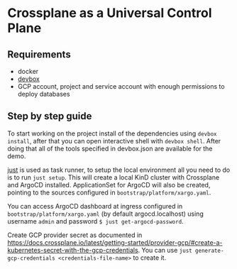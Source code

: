 # Crossplane as a Universal Control Plane

## Requirements
- docker
- [devbox](https://www.jetify.com/devbox/docs/quickstart/)
- GCP account, project and service account with enough permissions to deploy databases

## Step by step guide
To start working on the project install of the dependencies using `devbox install`, after that you can open interactive shell with `devbox shell`.
After doing that all of the tools specified in devbox.json are available for the demo.

[just](https://github.com/casey/just) is used as task runner, to setup the local environment all you need to do is to run `just setup`.
This will create a local KinD cluster with Crossplane and ArgoCD installed. ApplicationSet for ArgoCD will also be created, pointing to the sources configured in `bootstrap/platform/xargo.yaml`.

You can access ArgoCD dashboard at ingress configured in `bootstrap/platform/xargo.yaml` (by default argocd.localhost) using username `admin` and password `$ just get-argocd-password`.

Create GCP provider secret as documented in https://docs.crossplane.io/latest/getting-started/provider-gcp/#create-a-kubernetes-secret-with-the-gcp-credentials.
You can use `just generate-gcp-credentials <credentials-file-name>` to create it.
